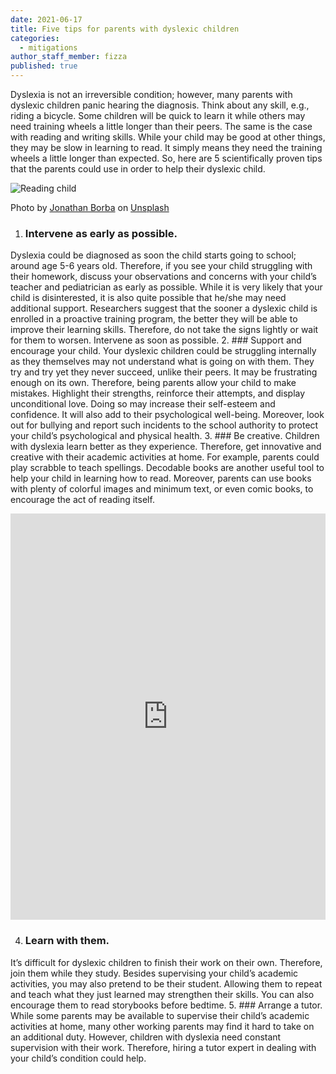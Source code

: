 ```yaml
---
date: 2021-06-17
title: Five tips for parents with dyslexic children
categories:
  - mitigations
author_staff_member: fizza
published: true
---
```

Dyslexia is not an irreversible condition; however, many parents with dyslexic children panic hearing the diagnosis. Think about any skill, e.g., riding a bicycle. Some children will be quick to learn it while others may need training wheels a little longer than their peers. The same is the case with reading and writing skills. While your child may be good at other things, they may be slow in learning to read. It simply means they need the training wheels a little longer than expected. So, here are 5 scientifically proven tips that the parents could use in order to help their dyslexic child.

![Reading child](/images/girl-in-pink-shirt-reading.jpg)
<figcaption>
<span>Photo by <a rel="nofollow" href="https://unsplash.com/@jonathanborba?utm_source=unsplash&amp;utm_medium=referral&amp;utm_content=creditCopyText">Jonathan Borba</a> on <a rel="nofollow" href="https://unsplash.com/@adamgustavsson/likes?utm_source=unsplash&amp;utm_medium=referral&amp;utm_content=creditCopyText">Unsplash</a></span>
</figcaption>

1. ### Intervene as early as possible.  
Dyslexia could be diagnosed as soon the child starts going to school; around age 5-6 years old. Therefore, if you see your child struggling with their homework, discuss your observations and concerns with your child’s teacher and pediatrician as early as possible. While it is very likely that your child is disinterested, it is also quite possible that he/she may need additional support. Researchers suggest that the sooner a dyslexic child is enrolled in a proactive training program, the better they will be able to improve their learning skills.  Therefore, do not take the signs lightly or wait for them to worsen. Intervene as soon as possible.
2. ###  Support and encourage your child. 
Your dyslexic children could be struggling internally as they themselves may not understand what is going on with them. They try and try yet they never succeed, unlike their peers. It may be frustrating enough on its own. Therefore, being parents allow your child to make mistakes. Highlight their strengths, reinforce their attempts, and display unconditional love. Doing so may increase their self-esteem and confidence. It will also add to their psychological well-being. Moreover, look out for bullying and report such incidents to the school authority to protect your child’s psychological and physical health.
3. ### Be creative.
Children with dyslexia learn better as they experience. Therefore, get innovative and creative with their academic activities at home. For example, parents could play scrabble to teach spellings. Decodable books are another useful tool to help your child in learning how to read. Moreover, parents can use books with plenty of colorful images and minimum text, or even comic books, to encourage the act of reading itself.

<iframe id="sib" width="100%" height="650px" src="https://17abdf7c.sibforms.com/serve/MUIEAG4ABlzn5_C_d69co9dMTJhZ1MUKaiJn_J_RYUNAmIL1lrvA4Gs0wSHmhPwjICXLAgEZpNE3ZOgSBlVQrHfX03rsOTOBaDKC1qmkA8rPsFX-_n9SGyMFuLMq4HW8IS3QiFNGRrXwck-HGS-4x97tBzwU31t_y6ZZlFUZWsqyhQkOi1dF-uS8G35RKhw4SzBKGSZI_evYbYHv" frameborder="0" scrolling="auto" allowfullscreen style="display: block;margin-left: auto;margin-right: auto;max-width: 100%;"></iframe>

4. ### Learn with them.
It’s difficult for dyslexic children to finish their work on their own. Therefore, join them while they study. Besides supervising your child’s academic activities, you may also pretend to be their student. Allowing them to repeat and teach what they just learned may strengthen their skills. You can also encourage them to read storybooks before bedtime.
5. ### Arrange a tutor. 
While some parents may be available to supervise their child’s academic activities at home, many other working parents may find it hard to take on an additional duty. However, children with dyslexia need constant supervision with their work. Therefore, hiring a tutor expert in dealing with your child’s condition could help. 
